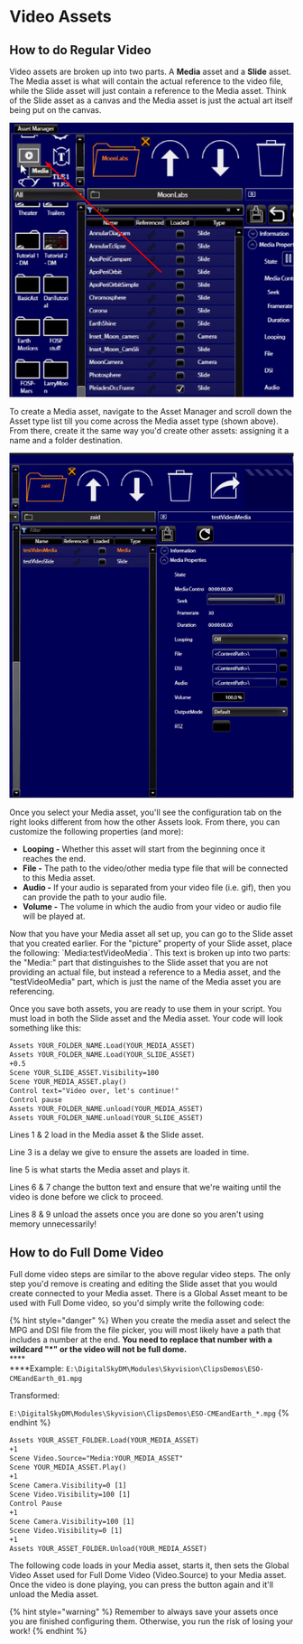 # Video Assets

## How to do Regular Video

Video assets are broken up into two parts. A **Media** asset and a **Slide** asset. The Media asset is what will contain the actual reference to the video file, while the Slide asset will just contain a reference to the Media asset. Think of the Slide asset as a canvas and the Media asset is just the actual art itself being put on the canvas.&#x20;

![Media asset](<../.gitbook/assets/image (16).png>)

To create a Media asset, navigate to the Asset Manager and scroll down the Asset type list till you come across the Media asset type (shown above). From there, create it the same way you'd create other assets: assigning it a name and a folder destination.&#x20;

![Media asset configuration tab](<../.gitbook/assets/image (15).png>)

Once you select your Media asset, you'll see the configuration tab on the right looks different from how the other Assets look. From there, you can customize the following properties (and more):

* **Looping -** Whether this asset will start from the beginning once it reaches the end.
* **File -** The path to the video/other media type file that will be connected to this Media asset.
* **Audio -** If your audio is separated from your video file (i.e. gif), then you can provide the path to your audio file.
* **Volume -** The volume in which the audio from your video or audio file will be played at.

Now that you have your Media asset all set up, you can go to the Slide asset that you created earlier. For the "picture" property of your Slide asset, place the following: \`Media:testVideoMedia\`. This text is broken up into two parts:  the "Media:" part that distinguishes to the Slide asset that you are not providing an actual file, but instead a reference to a Media asset, and the "testVideoMedia" part, which is just the name of the Media asset you are referencing.

Once you save both assets, you are ready to use them in your script. You must load in both the Slide asset and the Media asset. Your code will look something like this:

```
Assets YOUR_FOLDER_NAME.Load(YOUR_MEDIA_ASSET) 
Assets YOUR_FOLDER_NAME.Load(YOUR_SLIDE_ASSET) 
+0.5
Scene YOUR_SLIDE_ASSET.Visibility=100 
Scene YOUR_MEDIA_ASSET.play()
Control text="Video over, let's continue!"
Control pause
Assets YOUR_FOLDER_NAME.unload(YOUR_MEDIA_ASSET) 
Assets YOUR_FOLDER_NAME.unload(YOUR_SLIDE_ASSET)
```

Lines 1 & 2 load in the Media asset & the Slide asset.&#x20;

Line 3 is a delay we give to ensure the assets are loaded in time.&#x20;

line 5 is what starts the Media asset and plays it.&#x20;

Lines 6 & 7 change the button text and ensure that we're waiting until the video is done before we click to proceed.

Lines 8 & 9 unload the assets once you are done so you aren't using memory unnecessarily!

## How to do Full Dome Video

Full dome video steps are similar to the above regular video steps. The only step you'd remove is creating and editing the Slide asset that you would create connected to your Media asset. There is a Global Asset meant to be used with Full Dome video, so you'd simply write the following code:

{% hint style="danger" %}
When you create the media asset and select the MPG and DSI file from the file picker, you will most likely have a path that includes a number at the end. **You need to replace that number with a wildcard "\*" or the video will not be full dome.**\
****\
****Example: `E:\DigitalSkyDM\Modules\Skyvision\ClipsDemos\ESO-CMEandEarth_01.mpg`

Transformed:&#x20;

`E:\DigitalSkyDM\Modules\Skyvision\ClipsDemos\ESO-CMEandEarth_*.mpg`
{% endhint %}

```
Assets YOUR_ASSET_FOLDER.Load(YOUR_MEDIA_ASSET)
+1
Scene Video.Source="Media:YOUR_MEDIA_ASSET"
Scene YOUR_MEDIA_ASSET.Play()
+1
Scene Camera.Visibility=0 [1]
Scene Video.Visibility=100 [1]
Control Pause
+1
Scene Camera.Visibility=100 [1]
Scene Video.Visibility=0 [1]
+1
Assets YOUR_ASSET_FOLDER.Unload(YOUR_MEDIA_ASSET)
```

The following code loads in your Media asset, starts it, then sets the Global Video Asset used for Full Dome Video (Video.Source) to your Media asset. Once the video is done playing, you can press the button again and it'll unload the Media asset.&#x20;

{% hint style="warning" %}
Remember to always save your assets once you are finished configuring them. Otherwise, you run the risk of losing your work!
{% endhint %}
